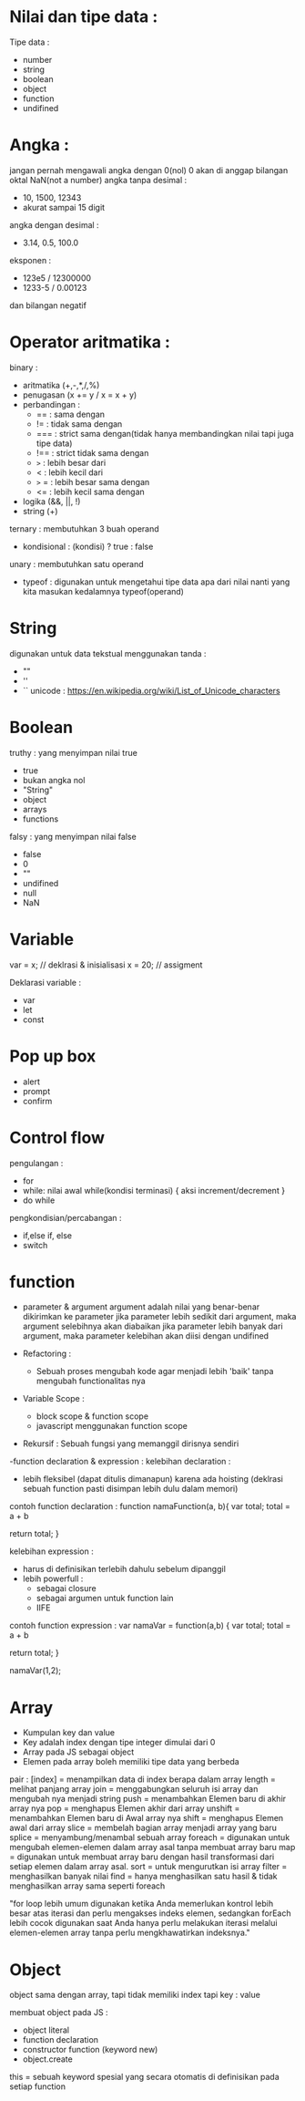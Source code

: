 # Nilai dan tipe data :

Tipe data :

- number
- string
- boolean
- object
- function
- undifined

# Angka :

jangan pernah mengawali angka dengan 0(nol)
0 akan di anggap bilangan oktal
NaN(not a number)
angka tanpa desimal :

- 10, 1500, 12343
- akurat sampai 15 digit

angka dengan desimal :

- 3.14, 0.5, 100.0

eksponen :

- 123e5 / 12300000
- 1233-5 / 0.00123

dan bilangan negatif

# Operator aritmatika :

binary :

- aritmatika (+,-,\*,/,%)
- penugasan (x += y / x = x + y)
- perbandingan :
  - == : sama dengan
  - != : tidak sama dengan
  - === : strict sama dengan(tidak hanya membandingkan nilai tapi juga tipe data)
  - !== : strict tidak sama dengan
  - `>` : lebih besar dari
  - < : lebih kecil dari
  - `>` = : lebih besar sama dengan
  - <= : lebih kecil sama dengan
- logika (&&, ||, !)
- string (+)

ternary :
membutuhkan 3 buah operand

- kondisional :
  (kondisi) ? true : false

unary :
membutuhkan satu operand

- typeof : digunakan untuk mengetahui tipe data apa dari nilai nanti yang kita masukan kedalamnya
  typeof(operand)

# String

digunakan untuk data tekstual menggunakan tanda :

- ""
- ''
- ``
  unicode : https://en.wikipedia.org/wiki/List_of_Unicode_characters

# Boolean

truthy : yang menyimpan nilai true

- true
- bukan angka nol
- "String"
- object
- arrays
- functions

falsy : yang menyimpan nilai false

- false
- 0
- ""
- undifined
- null
- NaN

# Variable

var = x; // deklrasi & inisialisasi
x = 20; // assigment

Deklarasi variable :

- var
- let
- const

# Pop up box

- alert
- prompt
- confirm

# Control flow

pengulangan :

- for
- while:
  nilai awal
  while(kondisi terminasi) {
  aksi
  increment/decrement
  }
- do while

pengkondisian/percabangan :

- if,else if, else
- switch

# function

- parameter & argument
  argument adalah nilai yang benar-benar dikirimkan ke parameter
  jika parameter lebih sedikit dari argument, maka argument selebihnya akan diabaikan
  jika parameter lebih banyak dari argument, maka parameter kelebihan akan diisi dengan undifined

- Refactoring :

  - Sebuah proses mengubah kode agar menjadi lebih 'baik' tanpa mengubah functionalitas nya

- Variable Scope :

  - block scope & function scope
  - javascript menggunakan function scope

- Rekursif :
  Sebuah fungsi yang memanggil dirisnya sendiri

-function declaration & expression :
kelebihan declaration :

- lebih fleksibel (dapat ditulis dimanapun) karena ada hoisting (deklrasi sebuah function pasti disimpan lebih dulu dalam memori)

contoh function declaration :
function namaFunction(a, b){
var total;
total = a + b

return total;
}

kelebihan expression :

- harus di definisikan terlebih dahulu sebelum dipanggil
- lebih powerfull :
  - sebagai closure
  - sebagai argumen untuk function lain
  - IIFE

contoh function expression :
var namaVar = function(a,b) {
var total;
total = a + b

return total;
}

namaVar(1,2);

# Array

- Kumpulan key dan value
- Key adalah index dengan tipe integer dimulai dari 0
- Array pada JS sebagai object
- Elemen pada array boleh memiliki tipe data yang berbeda

pair :
[index] = menampilkan data di index berapa dalam array
length = melihat panjang array
join = menggabungkan seluruh isi array dan mengubah nya menjadi string
push = menambahkan Elemen baru di akhir array nya
pop = menghapus Elemen akhir dari array
unshift = menambahkan Elemen baru di Awal array nya
shift = menghapus Elemen awal dari array
slice = membelah bagian array menjadi array yang baru
splice = menyambung/menambal sebuah array
foreach = digunakan untuk mengubah elemen-elemen dalam array asal tanpa membuat array baru
map = digunakan untuk membuat array baru dengan hasil transformasi dari setiap elemen dalam array asal.
sort = untuk mengurutkan isi array
filter = menghasilkan banyak nilai
find = hanya menghasilkan satu hasil & tidak menghasilkan array sama seperti foreach

"for loop lebih umum digunakan ketika Anda memerlukan kontrol lebih besar atas iterasi
dan perlu mengakses indeks elemen, sedangkan forEach lebih cocok digunakan saat Anda
hanya perlu melakukan iterasi melalui elemen-elemen array tanpa perlu mengkhawatirkan
indeksnya."

# Object

object sama dengan array, tapi tidak memiliki index tapi key : value

membuat object pada JS :

- object literal
- function declaration
- constructor function (keyword new)
- object.create

this = sebuah keyword spesial yang secara otomatis di definisikan pada setiap function
